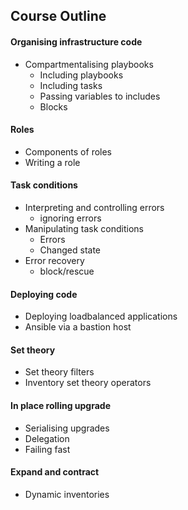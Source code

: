 ## Course Outline


#### Organising infrastructure code

* Compartmentalising playbooks
    * Including playbooks
    * Including tasks
    * Passing variables to includes
    * Blocks


#### Roles

* Components of roles
* Writing a role


#### Task conditions

* Interpreting and controlling errors
  - ignoring errors
* Manipulating task conditions
  - Errors
  - Changed state
* Error recovery
  - block/rescue


#### Deploying code

* Deploying loadbalanced applications
* Ansible via a bastion host


#### Set theory

* Set theory filters
* Inventory set theory operators


#### In place rolling upgrade

* Serialising upgrades
* Delegation
* Failing fast


#### Expand and contract

* Dynamic inventories

